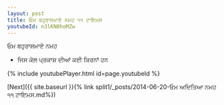 ```yaml
---
layout: post
title: ਓਮ ਬਹੁਰਾਸਮਾਏ ਨਮਹ ੧੧ ਟਾਇਮਸ
youtubeId: n3lKN0hoMZw
---
```

 
 
 ਓਮ ਬਹੁਰਾਸਮਾਏ ਨਮਹ  
 
 -  ਜਿਸ ਕੋਲ ਪ੍ਰਕਾਸ਼ ਦੀਆਂ ਕਈ ਕਿਰਨਾਂ ਹਨ 
 
  
 
  
 
 
 
 
 
 


{% include youtubePlayer.html id=page.youtubeId %}
 
[Next]({{ site.baseurl }}{% link  split1/_posts/2014-06-20-ਓਮ ਅਦਿਤਿਆ ਨਮਹ ੧੧ ਟਾਇਮਸ.md%})
 
